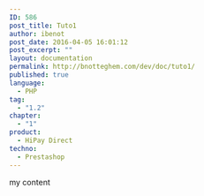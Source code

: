 ```yaml
---
ID: 586
post_title: Tuto1
author: ibenot
post_date: 2016-04-05 16:01:12
post_excerpt: ""
layout: documentation
permalink: http://bnotteghem.com/dev/doc/tuto1/
published: true
language:
  - PHP
tag:
  - "1.2"
chapter:
  - "1"
product:
  - HiPay Direct
techno:
  - Prestashop
---
```

my content